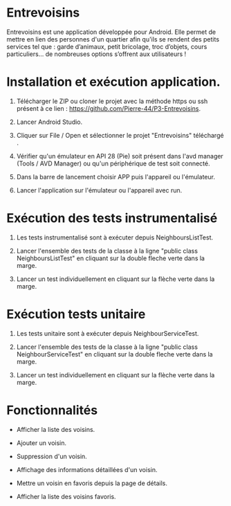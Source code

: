 # Entrevoisins 

Entrevoisins est une application développée pour Android.
Elle permet de mettre en lien des personnes d'un quartier afin qu'ils se rendent des petits services tel que : 
garde d’animaux, petit bricolage, troc d’objets, cours particuliers...
de nombreuses options s’offrent aux utilisateurs !

# Installation et exécution application. 

1. Télécharger le ZIP ou cloner le projet avec la méthode https ou ssh présent à ce lien : https://github.com/Pierre-44/P3-Entrevoisins.

2. Lancer Android Studio.

3. Cliquer sur File / Open et sélectionner le projet "Entrevoisins" téléchargé .

4. Vérifier qu'un émulateur en API 28 (Pie) soit présent dans l'avd manager (Tools / AVD Manager) ou qu'un périphérique de test soit connecté.

5. Dans la barre de lancement choisir APP puis l'appareil ou l'émulateur.

6. Lancer l'application sur l'émulateur ou l'appareil avec run.

# Exécution des tests instrumentalisé

1. Les tests instrumentalisé sont à exécuter depuis NeighboursListTest.

2. Lancer l'ensemble des tests de la classe à la ligne "public class NeighboursListTest" en cliquant sur la double fleche verte dans la marge.

3. Lancer un test individuellement en cliquant sur la flèche verte dans la marge.

# Exécution tests unitaire

1. Les tests unitaire sont à exécuter depuis NeighbourServiceTest.

2. Lancer l'ensemble des tests de la classe à la ligne "public class NeighbourServiceTest" en cliquant sur la double fleche verte dans la marge.

3. Lancer un test individuellement en cliquant sur la flèche verte dans la marge.

# Fonctionnalités

* Afficher la liste des voisins.

* Ajouter un voisin.

* Suppression d'un voisin.

* Affichage des informations détaillées d'un voisin.

* Mettre un voisin en favoris depuis la page de détails.

* Afficher la liste des voisins favoris.

